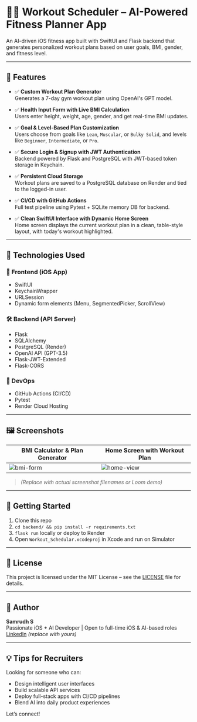 # 🏋️‍♂️ Workout Scheduler – AI-Powered Fitness Planner App

An AI-driven iOS fitness app built with SwiftUI and Flask backend that generates personalized workout plans based on user goals, BMI, gender, and fitness level.

---

## 🔧 Features

- ✅ **Custom Workout Plan Generator**  
  Generates a 7-day gym workout plan using OpenAI's GPT model.

- ✅ **Health Input Form with Live BMI Calculation**  
  Users enter height, weight, age, gender, and get real-time BMI updates.

- ✅ **Goal & Level-Based Plan Customization**  
  Users choose from goals like `Lean`, `Muscular`, or `Bulky Solid`, and levels like `Beginner`, `Intermediate`, or `Pro`.

- ✅ **Secure Login & Signup with JWT Authentication**  
  Backend powered by Flask and PostgreSQL with JWT-based token storage in Keychain.

- ✅ **Persistent Cloud Storage**  
  Workout plans are saved to a PostgreSQL database on Render and tied to the logged-in user.

- ✅ **CI/CD with GitHub Actions**  
  Full test pipeline using Pytest + SQLite memory DB for backend.

- ✅ **Clean SwiftUI Interface with Dynamic Home Screen**  
  Home screen displays the current workout plan in a clean, table-style layout, with today's workout highlighted.

---

## 🚀 Technologies Used

### 🧠 Frontend (iOS App)
- SwiftUI
- KeychainWrapper
- URLSession
- Dynamic form elements (Menu, SegmentedPicker, ScrollView)

### 🛠 Backend (API Server)
- Flask
- SQLAlchemy
- PostgreSQL (Render)
- OpenAI API (GPT-3.5)
- Flask-JWT-Extended
- Flask-CORS

### 🔄 DevOps
- GitHub Actions (CI/CD)
- Pytest
- Render Cloud Hosting

---

## 🖼 Screenshots

| BMI Calculator & Plan Generator | Home Screen with Workout Plan |
|-----------------------------|-----------------------------|
| ![bmi-form](screenshots/bmi_form.png) | ![home-view](screenshots/home_view.png) |

> *(Replace with actual screenshot filenames or Loom demo)*

---

## 🚦 Getting Started

1. Clone this repo
2. `cd backend/ && pip install -r requirements.txt`
3. `flask run` locally or deploy to Render
4. Open `Workout_Schedular.xcodeproj` in Xcode and run on Simulator

---

## 📄 License

This project is licensed under the MIT License – see the [LICENSE](LICENSE) file for details.

---

## 🙌 Author

**Samrudh S**  
Passionate iOS + AI Developer | Open to full-time iOS & AI-based roles  
[LinkedIn](https://linkedin.com/in/your-profile) *(replace with yours)*

---

## 💡 Tips for Recruiters

Looking for someone who can:
- Design intelligent user interfaces
- Build scalable API services
- Deploy full-stack apps with CI/CD pipelines
- Blend AI into daily product experiences

Let’s connect!
